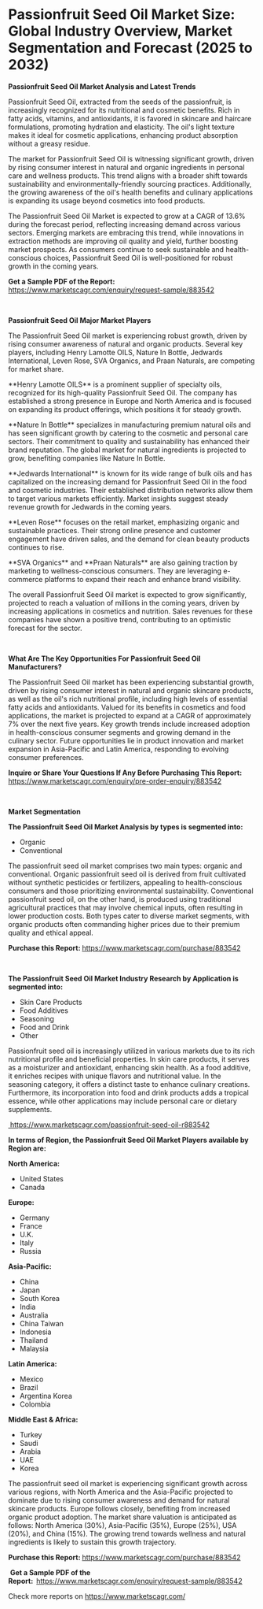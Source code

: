 <p><h1>Passionfruit Seed Oil Market Size: Global Industry Overview, Market Segmentation and Forecast (2025 to 2032)</h1></p><p><strong>Passionfruit Seed Oil Market Analysis and Latest Trends</strong></p>
<p><p>Passionfruit Seed Oil, extracted from the seeds of the passionfruit, is increasingly recognized for its nutritional and cosmetic benefits. Rich in fatty acids, vitamins, and antioxidants, it is favored in skincare and haircare formulations, promoting hydration and elasticity. The oil's light texture makes it ideal for cosmetic applications, enhancing product absorption without a greasy residue.</p><p>The market for Passionfruit Seed Oil is witnessing significant growth, driven by rising consumer interest in natural and organic ingredients in personal care and wellness products. This trend aligns with a broader shift towards sustainability and environmentally-friendly sourcing practices. Additionally, the growing awareness of the oil's health benefits and culinary applications is expanding its usage beyond cosmetics into food products.</p><p>The Passionfruit Seed Oil Market is expected to grow at a CAGR of 13.6% during the forecast period, reflecting increasing demand across various sectors. Emerging markets are embracing this trend, while innovations in extraction methods are improving oil quality and yield, further boosting market prospects. As consumers continue to seek sustainable and health-conscious choices, Passionfruit Seed Oil is well-positioned for robust growth in the coming years.</p></p>
<p><strong>Get a Sample PDF of the Report:&nbsp;</strong> <a href="https://www.marketscagr.com/enquiry/request-sample/883542?utm_campaign=2796&utm_medium=2&utm_source=Github&utm_content=ia&utm_term=02042025&utm_id=passionfruit-seed-oil">https://www.marketscagr.com/enquiry/request-sample/883542</a></p>
<p>&nbsp;</p>
<p><strong>Passionfruit Seed Oil Major Market Players</strong></p>
<p><p>The Passionfruit Seed Oil market is experiencing robust growth, driven by rising consumer awareness of natural and organic products. Several key players, including Henry Lamotte OILS, Nature In Bottle, Jedwards International, Leven Rose, SVA Organics, and Praan Naturals, are competing for market share. </p><p>**Henry Lamotte OILS** is a prominent supplier of specialty oils, recognized for its high-quality Passionfruit Seed Oil. The company has established a strong presence in Europe and North America and is focused on expanding its product offerings, which positions it for steady growth.</p><p>**Nature In Bottle** specializes in manufacturing premium natural oils and has seen significant growth by catering to the cosmetic and personal care sectors. Their commitment to quality and sustainability has enhanced their brand reputation. The global market for natural ingredients is projected to grow, benefiting companies like Nature In Bottle.</p><p>**Jedwards International** is known for its wide range of bulk oils and has capitalized on the increasing demand for Passionfruit Seed Oil in the food and cosmetic industries. Their established distribution networks allow them to target various markets efficiently. Market insights suggest steady revenue growth for Jedwards in the coming years.</p><p>**Leven Rose** focuses on the retail market, emphasizing organic and sustainable practices. Their strong online presence and customer engagement have driven sales, and the demand for clean beauty products continues to rise.</p><p>**SVA Organics** and **Praan Naturals** are also gaining traction by marketing to wellness-conscious consumers. They are leveraging e-commerce platforms to expand their reach and enhance brand visibility.</p><p>The overall Passionfruit Seed Oil market is expected to grow significantly, projected to reach a valuation of millions in the coming years, driven by increasing applications in cosmetics and nutrition. Sales revenues for these companies have shown a positive trend, contributing to an optimistic forecast for the sector.</p></p>
<p>&nbsp;</p>
<p><strong>What Are The Key Opportunities For Passionfruit Seed Oil Manufacturers?</strong></p>
<p><p>The Passionfruit Seed Oil market has been experiencing substantial growth, driven by rising consumer interest in natural and organic skincare products, as well as the oil's rich nutritional profile, including high levels of essential fatty acids and antioxidants. Valued for its benefits in cosmetics and food applications, the market is projected to expand at a CAGR of approximately 7% over the next five years. Key growth trends include increased adoption in health-conscious consumer segments and growing demand in the culinary sector. Future opportunities lie in product innovation and market expansion in Asia-Pacific and Latin America, responding to evolving consumer preferences.</p></p>
<p><strong>Inquire or Share Your Questions If Any Before Purchasing This Report:</strong> <a href="https://www.marketscagr.com/enquiry/pre-order-enquiry/883542?utm_campaign=2796&utm_medium=2&utm_source=Github&utm_content=ia&utm_term=02042025&utm_id=passionfruit-seed-oil">https://www.marketscagr.com/enquiry/pre-order-enquiry/883542</a></p>
<p>&nbsp;</p>
<p><strong>Market Segmentation</strong></p>
<p><strong>The Passionfruit Seed Oil Market Analysis by types is segmented into:</strong></p>
<p><ul><li>Organic</li><li>Conventional</li></ul></p>
<p><p>The passionfruit seed oil market comprises two main types: organic and conventional. Organic passionfruit seed oil is derived from fruit cultivated without synthetic pesticides or fertilizers, appealing to health-conscious consumers and those prioritizing environmental sustainability. Conventional passionfruit seed oil, on the other hand, is produced using traditional agricultural practices that may involve chemical inputs, often resulting in lower production costs. Both types cater to diverse market segments, with organic products often commanding higher prices due to their premium quality and ethical appeal.</p></p>
<p><strong>Purchase this Report:&nbsp;</strong><a href="https://www.marketscagr.com/purchase/883542?utm_campaign=2796&utm_medium=2&utm_source=Github&utm_content=ia&utm_term=02042025&utm_id=passionfruit-seed-oil">https://www.marketscagr.com/purchase/883542</a></p>
<p>&nbsp;</p>
<p><strong>The Passionfruit Seed Oil Market Industry Research by Application is segmented into:</strong></p>
<p><ul><li>Skin Care Products</li><li>Food Additives</li><li>Seasoning</li><li>Food and Drink</li><li>Other</li></ul></p>
<p><p>Passionfruit seed oil is increasingly utilized in various markets due to its rich nutritional profile and beneficial properties. In skin care products, it serves as a moisturizer and antioxidant, enhancing skin health. As a food additive, it enriches recipes with unique flavors and nutritional value. In the seasoning category, it offers a distinct taste to enhance culinary creations. Furthermore, its incorporation into food and drink products adds a tropical essence, while other applications may include personal care or dietary supplements.</p></p>
<p><a href="https://www.marketscagr.com/passionfruit-seed-oil-r883542?utm_campaign=2796&utm_medium=2&utm_source=Github&utm_content=ia&utm_term=02042025&utm_id=passionfruit-seed-oil">&nbsp;https://www.marketscagr.com/passionfruit-seed-oil-r883542</a></p>
<p><strong>In terms of Region, the Passionfruit Seed Oil Market Players available by Region are:</strong></p>
<p>
    <p> <strong> North America: </strong>
        <ul>
            <li>United States</li>
            <li>Canada</li>
        </ul>
        </p> 
    <p> <strong> Europe: </strong>
        <ul>
            <li>Germany</li>
            <li>France</li>
            <li>U.K.</li>
            <li>Italy</li>
            <li>Russia</li>
        </ul>
        </p> 
    <p> <strong> Asia-Pacific: </strong>
        <ul>
            <li>China</li>
            <li>Japan</li>
            <li>South Korea</li>
            <li>India</li>
            <li>Australia</li>
            <li>China Taiwan</li>
            <li>Indonesia</li>
            <li>Thailand</li>
            <li>Malaysia</li>
        </ul>
        </p> 
    <p> <strong> Latin America: </strong>
        <ul>
            <li>Mexico</li>
            <li>Brazil</li>
            <li>Argentina Korea</li>
            <li>Colombia</li>
        </ul>
        </p> 
    <p> <strong> Middle East & Africa: </strong>
        <ul>
            <li>Turkey</li>
            <li>Saudi</li>
            <li>Arabia</li>
            <li>UAE</li>
            <li>Korea</li>
        </ul>
    </p>
    </p>
<p><p>The passionfruit seed oil market is experiencing significant growth across various regions, with North America and the Asia-Pacific projected to dominate due to rising consumer awareness and demand for natural skincare products. Europe follows closely, benefiting from increased organic product adoption. The market share valuation is anticipated as follows: North America (30%), Asia-Pacific (35%), Europe (25%), USA (20%), and China (15%). The growing trend towards wellness and natural ingredients is likely to sustain this growth trajectory.</p></p>
<p><strong>Purchase this Report: </strong><a href="https://www.marketscagr.com/purchase/883542?utm_campaign=2796&utm_medium=2&utm_source=Github&utm_content=ia&utm_term=02042025&utm_id=passionfruit-seed-oil">https://www.marketscagr.com/purchase/883542</a></p>
<p>&nbsp;<strong>Get a Sample PDF of the Report:&nbsp;&nbsp;</strong><a href="https://www.marketscagr.com/enquiry/request-sample/883542?utm_campaign=2796&utm_medium=2&utm_source=Github&utm_content=ia&utm_term=02042025&utm_id=passionfruit-seed-oil">https://www.marketscagr.com/enquiry/request-sample/883542</a></p>
<p><strong></strong></p>
<p>Check more reports on <a href="https://www.marketscagr.com/?utm_campaign=2796&utm_medium=2&utm_source=Github&utm_content=ia&utm_term=02042025&utm_id=passionfruit-seed-oil">https://www.marketscagr.com/</a></p>